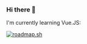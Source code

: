 ### Hi there 👋



I'm currently learning Vue.JS:

[![roadmap.sh](https://api.roadmap.sh/v1-badge/tall/64fcd6675ce9f4ca58aabd03?variant=dark)](https://roadmap.sh)

<!--
**ms0ur/ms0ur** is a ✨ _special_ ✨ repository because its `README.md` (this file) appears on your GitHub profile.

Here are some ideas to get you started:

- 🔭 I’m currently working on ...
- 🌱 I’m currently learning ...
- 👯 I’m looking to collaborate on ...
- 🤔 I’m looking for help with ...
- 💬 Ask me about ...
- 📫 How to reach me: ...
- 😄 Pronouns: ...
- ⚡ Fun fact: ...
-->
